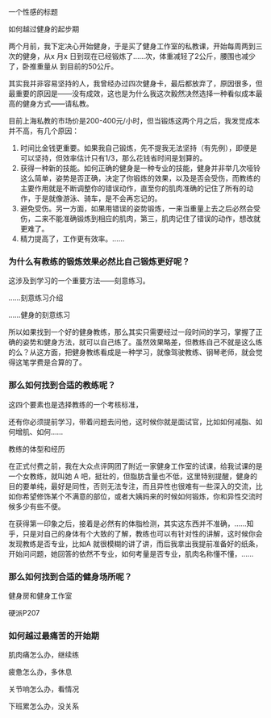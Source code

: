 一个性感的标题

如何越过健身的起步期

两个月前，我下定决心开始健身，于是买了健身工作室的私教课，开始每周两到三次的健身，从x 月x 日到现在已经锻炼了……次，体重减轻了2公斤，腰围也减少了，卧推重量从 到目前的50公斤。

其实我并非容易坚持的人，我曾经办过四次健身卡，最后都放弃了，原因很多，但最重要的原因是——没有成效，这也是为什么我这次毅然决然选择一种看似成本最高的健身方式——请私教。

目前上海私教的市场价是200-400元/小时，但当锻炼这两个月之后，我发觉成本并不高，有几个原因：

1. 时间比金钱更重要。如果我自己锻炼，先不提我无法坚持（有先例），即便是可以坚持，但效率估计只有1/3，那么花钱省时间是划算的。
2. 获得一种新的技能。如何正确的健身是一种专业的技能，健身并非举几次哑铃这么简单，姿势是否正确，决定了你锻炼的效果，以及是否会受伤，而教练的主要作用就是不断调整你的错误动作，直至你的肌肉准确的记住了所有的动作，于是就像游泳、骑车，是不会再忘记的。
3. 避免受伤。另一方面，如果用错误的姿势锻炼，一来当重量上去之后必然会受伤，二来不能准确锻炼到相应的肌肉，第三，肌肉记住了错误的动作，想改就更难了。
4. 精力提高了，工作更有效率。……

### 为什么有教练的锻炼效果必然比自己锻炼更好呢？

这涉及到学习的一个重要方法——刻意练习。

……刻意练习介绍

……健身的刻意练习

所以如果找到一个好的健身教练，那么其实只需要经过一段时间的学习，掌握了正确的姿势和健身方法，就可以自己练了。虽然效果略差，但教练自己不就是这么练的么？从这方面，把健身教练看成是一种学习，就像驾驶教练、钢琴老师，就会觉得这笔学费是合算的了。

### 那么如何找到合适的教练呢？

这四个要素也是选择教练的一个考核标准，

还有你必须提前学习，带着问题去问他，这时候你就是面试官，比如如何减脂、如何增肌、如何……

教练的体型和经历

在正式付费之前，我在大众点评网团了附近一家健身工作室的试课，给我试课的是一个女教练，就叫她 A 吧，挺壮的，但脂肪含量也不低，这里特别提醒，健身的目的要单纯，最好是同性，否则无法专注，而且异性也很难有一些深入的交流，比如你希望修饰某个不满意的部位，或者大姨妈来的时候如何锻炼，你和异性交流时候多少有些不便。

在获得第一印象之后，接着是必然有的体脂检测，其实这东西并不准确，……知乎，只是对自己的身体有个大致的了解，教练也可以有针对性的讲解，这时候你会发现教练是否专业，比如A 就很模糊的讲了讲，而后我拿出我提前准备好的纸条，开始问问题，她回答的依然不专业，如何考量是否专业，肌肉名称懂不懂，……



### 那么如何找到合适的健身场所呢？

健身房和健身工作室

硬派P207

### 如何越过最痛苦的开始期

肌肉痛怎么办，继续练

疲惫怎么办，多休息

关节响怎么办，看情况

下班累怎么办，没关系



